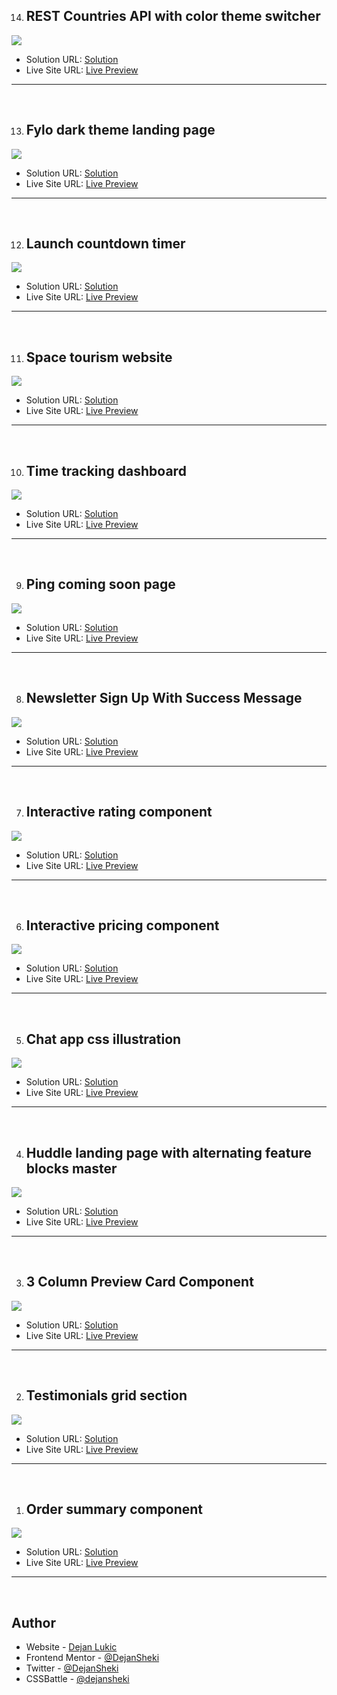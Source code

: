 14. <h2>REST Countries API with color theme switcher</h2>

![](./rest-countries-api-with-color-theme-switcher-master/design/desktop-preview.jpg)

- Solution URL: [Solution](https://github.com/DejanSheki/FrontendMentor-challenges/tree/main/rest-countries-api-with-color-theme-switcher-master)
- Live Site URL: [Live Preview](https://dejansheki.github.io/FrontendMentor-challenges/rest-countries-api-with-color-theme-switcher-master/)

<hr>
<br>

13. <h2>Fylo dark theme landing page</h2>

![](./fylo-dark-theme-landing-page-master/images/screenshot.png)

- Solution URL: [Solution](https://github.com/DejanSheki/FrontendMentor-challenges/tree/main/fylo-dark-theme-landing-page-master)
- Live Site URL: [Live Preview](https://dejansheki.github.io/FrontendMentor-challenges/fylo-dark-theme-landing-page-master/)

<hr>
<br>

12. <h2>Launch countdown timer</h2>

![](./launch-countdown-timer-main/images/screenshot.png)

- Solution URL: [Solution](https://github.com/DejanSheki/FrontendMentor-challenges/tree/main/launch-countdown-timer-main)
- Live Site URL: [Live Preview](https://dejansheki.github.io/FrontendMentor-challenges/launch-countdown-timer-main/)

<hr>
<br>

11. <h2>Space tourism website</h2>

![](./space-tourism-website-main/assets/shared/screenshot.png)

- Solution URL: [Solution](https://github.com/DejanSheki/FrontendMentor-challenges/tree/main/space-tourism-website-main)
- Live Site URL: [Live Preview](https://dejansheki.github.io/FrontendMentor-challenges/space-tourism-website-main/)

<hr>
<br>

10. <h2>Time tracking dashboard</h2>

![](./time-tracking-dashboard-main/images/screenshot.png)

- Solution URL: [Solution](https://github.com/DejanSheki/FrontendMentor-challenges/tree/main/time-tracking-dashboard-main)
- Live Site URL: [Live Preview](https://dejansheki.github.io/FrontendMentor-challenges/time-tracking-dashboard-main/)

<hr>
<br>

9. <h2>Ping coming soon page</h2>

![](./ping-coming-soon-page-master/images/screenshot.png)

- Solution URL: [Solution](https://github.com/DejanSheki/FrontendMentor-challenges/tree/main/ping-coming-soon-page-master)
- Live Site URL: [Live Preview](https://dejansheki.github.io/FrontendMentor-challenges/ping-coming-soon-page-master/)

<hr>
<br>

8. <h2>Newsletter Sign Up With Success Message</h2>

![](./newsletter-sign-up-with-success-message-main/assets/images/screenshot.png)

- Solution URL: [Solution](https://github.com/DejanSheki/FrontendMentor-challenges/tree/main/newsletter-sign-up-with-success-message-main)
- Live Site URL: [Live Preview](https://dejansheki.github.io/FrontendMentor-challenges/newsletter-sign-up-with-success-message-main/)

<hr>
<br>

7. <h2>Interactive rating component</h2>

![](./interactive-rating-component-main/images/screenshot.png)

- Solution URL: [Solution](https://github.com/DejanSheki/FrontendMentor-challenges/tree/main/interactive-rating-component-main)
- Live Site URL: [Live Preview](https://dejansheki.github.io/FrontendMentor-challenges/interactive-rating-component-main)

<hr>
<br>

6. <h2>Interactive pricing component</h2>

![](./interactive-pricing-component-main/images/screenshot.png)

- Solution URL: [Solution](https://github.com/DejanSheki/FrontendMentor-challenges/tree/main/interactive-pricing-component-main)
- Live Site URL: [Live Preview](https://dejansheki.github.io/FrontendMentor-challenges/interactive-pricing-component-main/)

<hr>
<br>

5. <h2>Chat app css illustration</h2>

![](./chat-app-css-illustration-master/images/screenshot.png)

- Solution URL: [Solution](https://github.com/DejanSheki/FrontendMentor-challenges/tree/main/chat-app-css-illustration-master)
- Live Site URL: [Live Preview](https://dejansheki.github.io/FrontendMentor-challenges/chat-app-css-illustration-master/)

<hr>
<br>

4. <h2>Huddle landing page with alternating feature blocks master</h2>

![](./huddle-landing-page-with-alternating-feature-blocks-master/images/screenshot.png)

- Solution URL: [Solution](https://github.com/DejanSheki/FrontendMentor-challenges/tree/main/huddle-landing-page-with-alternating-feature-blocks-master)
- Live Site URL: [Live Preview](https://dejansheki.github.io/FrontendMentor-challenges/huddle-landing-page-with-alternating-feature-blocks-master/)

<hr>
<br>

3. <h2>3 Column Preview Card Component</h2>

![](./3-column-preview-card-component-main/images/screenshot.png)

- Solution URL: [Solution](https://github.com/DejanSheki/FrontendMentor-challenges/tree/main/3-column-preview-card-component-main)
- Live Site URL: [Live Preview](https://dejansheki.github.io/FrontendMentor-challenges/3-column-preview-card-component-main/)

<hr>
<br>

2. <h2>Testimonials grid section</h2>

![](./testimonials-grid-section-main/images/screenshot.png)

- Solution URL: [Solution](https://github.com/DejanSheki/FrontendMentor-challenges/tree/main/testimonials-grid-section-main)
- Live Site URL: [Live Preview](https://dejansheki.github.io/FrontendMentor-challenges/testimonials-grid-section-main/)

<hr>
<br>

1. <h2>Order summary component</h2>

![](./order-summary-component-main/images/screenshot.png)

- Solution URL: [Solution](https://github.com/DejanSheki/FrontendMentor-challenges/tree/main/order-summary-component-main)
- Live Site URL: [Live Preview](https://dejansheki.github.io/FrontendMentor-challenges/order-summary-component-main/)

<hr>
<br>

## Author

- Website - [Dejan Lukic](https://www.dejanlukic.com)
- Frontend Mentor - [@DejanSheki](https://www.frontendmentor.io/profile/DejanSheki)
- Twitter - [@DejanSheki](https://twitter.com/DejanSheki)
- CSSBattle - [@dejansheki](https://cssbattle.dev/player/dejansheki)
